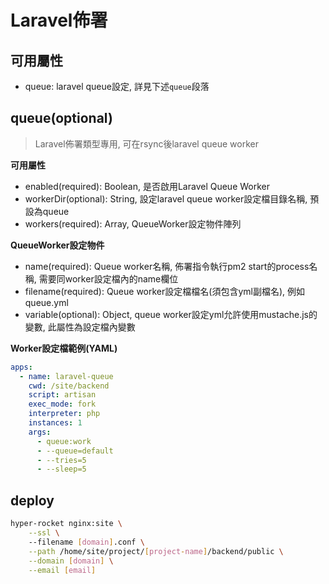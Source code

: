 # Laravel佈署

## 可用屬性

- queue: laravel queue設定, 詳見下述`queue`段落

## queue(optional)

> Laravel佈署類型專用, 可在rsync後laravel queue worker

**可用屬性**

- enabled(required): Boolean, 是否啟用Laravel Queue Worker
- workerDir(optional): String, 設定laravel queue worker設定檔目錄名稱, 預設為queue
- workers(required): Array, QueueWorker設定物件陣列

**QueueWorker設定物件**

- name(required): Queue worker名稱, 佈署指令執行pm2 start的process名稱, 需要同worker設定檔內的name欄位
- filename(required): Queue worker設定檔檔名(須包含yml副檔名), 例如queue.yml
- variable(optional): Object, queue worker設定yml允許使用mustache.js的變數, 此屬性為設定檔內變數

**Worker設定檔範例(YAML)**

```yaml
apps:
  - name: laravel-queue
    cwd: /site/backend
    script: artisan
    exec_mode: fork
    interpreter: php
    instances: 1
    args:
      - queue:work
      - --queue=default
      - --tries=5
      - --sleep=5
```

## deploy

```bash
hyper-rocket nginx:site \
    --ssl \ 
    --filename [domain].conf \
    --path /home/site/project/[project-name]/backend/public \
    --domain [domain] \
    --email [email]
```
